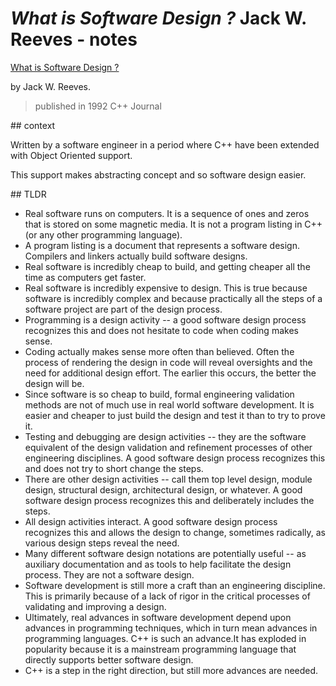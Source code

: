 # *What is Software Design ?* Jack W. Reeves - notes

[What is Software Design ?](http://user.it.uu.se/~carle/softcraft/notes/Reeve_SourceCodeIsTheDesign.pdf)

by Jack W. Reeves.

> published in 1992 C++ Journal

## context

Written by a software engineer in a period where C++ have been extended with Object Oriented support.

This support makes abstracting concept and so software design easier.

## TLDR

- Real software runs on computers. It is a sequence of ones and zeros that is stored on some magnetic media. It is not a program listing in C++ (or any other programming language).
- A program listing is a document that represents a software design. Compilers and linkers actually build software designs.
- Real software is incredibly cheap to build, and getting cheaper all the time as computers get faster.
- Real software is incredibly expensive to design. This is true because software is incredibly complex and because practically all the steps of a software project are part of the design process.
- Programming is a design activity -- a good software design process recognizes this and does not hesitate to code when coding makes sense.
- Coding actually makes sense more often than believed. Often the process of rendering the design in code will reveal oversights and the need for additional design effort. The earlier this occurs, the better the design will be.
- Since software is so cheap to build, formal engineering validation methods are not of much use in real world software development. It is easier and cheaper to just build the design and test it than to try to prove it.
- Testing and debugging are design activities -- they are the software equivalent of the design validation and refinement processes of other engineering disciplines. A good software design process recognizes this and does not try to short change the steps.
- There are other design activities -- call them top level design, module design, structural design, architectural design, or whatever. A good software design process recognizes this and deliberately includes the steps.
- All design activities interact. A good software design process recognizes this and allows the design to change, sometimes radically, as various design steps reveal the need.
- Many different software design notations are potentially useful -- as auxiliary documentation and as tools to help facilitate the design process.  They are not a software design.
- Software development is still more a craft than an engineering discipline. This is primarily because of a lack of rigor in the critical processes of validating and improving a design.
- Ultimately, real advances in software development depend upon advances in programming techniques, which in turn mean advances in programming languages. C++ is such an advance.It has exploded in popularity because it is a mainstream programming language that directly supports better software design.
- C++ is a step in the right direction, but still more advances are needed.
